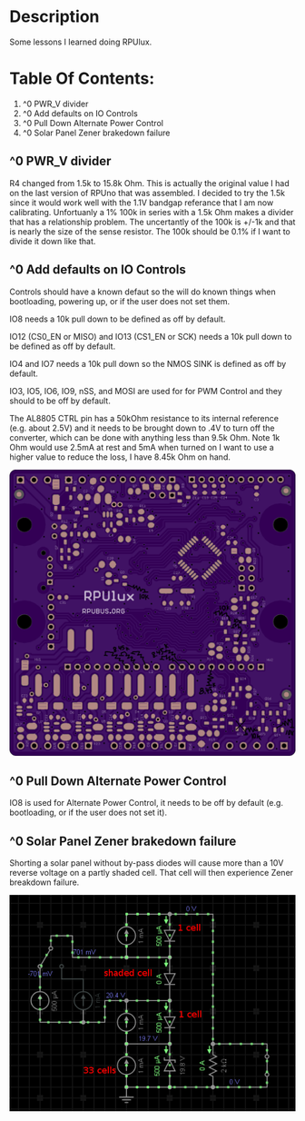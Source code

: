# Description

Some lessons I learned doing RPUlux.

# Table Of Contents:

1. ^0 PWR_V divider
1. ^0 Add defaults on IO Controls
1. ^0 Pull Down Alternate Power Control
1. ^0 Solar Panel Zener brakedown failure


## ^0  PWR_V divider

R4 changed from 1.5k to 15.8k Ohm. This is actually the original value I had on the last version of RPUno that was assembled. I decided to try the 1.5k since it would work well
with the 1.1V bandgap referance that I am now calibrating. Unfortuanly a 1% 100k in series with a 1.5k Ohm makes a divider that has a relationship problem. The uncertantly of the 100k is +/-1k and that is nearly the size of the sense resistor. The 100k should be 0.1% if I want to divide it down like that.


## ^0  Add defaults on IO Controls

Controls should have a known defaut so the will do known things when bootloading, powering up, or if the user does not set them.

IO8 needs a 10k pull down to be defined as off by default.

IO12 (CS0_EN or MISO) and IO13 (CS1_EN or SCK) needs a 10k pull down to be defined as off by default.

IO4 and IO7 needs a 10k pull down so the NMOS SINK is defined as off by default.

IO3, IO5, IO6, IO9, nSS, and MOSI are used for for PWM Control and they should to be off by default.

The AL8805 CTRL pin has a 50kOhm resistance to its internal reference (e.g. about 2.5V) and it needs to be brought down to .4V to turn off the converter, which can be done with anything less than 9.5k Ohm. Note 1k Ohm would use 2.5mA at rest and 5mA when turned on I want to use a higher value to reduce the loss, I have 8.45k Ohm on hand. 

![PullDownPWMctrl](./PullDownPWMctrl.png "Pull Down PWM CNRL")

## ^0  Pull Down Alternate Power Control

IO8 is used for Alternate Power Control, it needs to be off by default (e.g. bootloading, or if the user does not set it).

## ^0  Solar Panel Zener brakedown failure

Shorting a solar panel without by-pass diodes will cause more than a 10V reverse voltage on a partly shaded cell. That cell will then experience Zener breakdown failure.

![Zener](./SolarReverseBreakdownIssue.png "Zener Brakedown")
